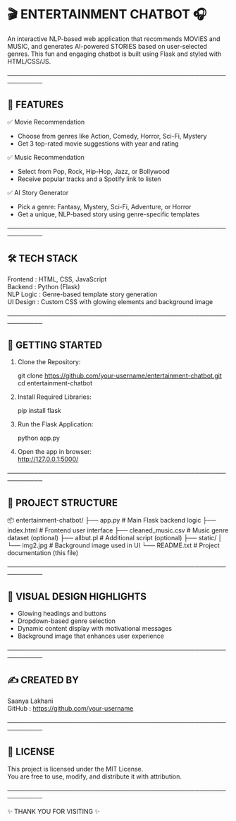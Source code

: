 
🎬 ENTERTAINMENT CHATBOT 🎧
===========================

An interactive NLP-based web application that recommends MOVIES and MUSIC, and generates AI-powered STORIES based on user-selected genres. This fun and engaging chatbot is built using Flask and styled with HTML/CSS/JS.

──────────────────────────────────────────────────────────

🌟 FEATURES
-----------

✅ Movie Recommendation  
- Choose from genres like Action, Comedy, Horror, Sci-Fi, Mystery  
- Get 3 top-rated movie suggestions with year and rating

✅ Music Recommendation  
- Select from Pop, Rock, Hip-Hop, Jazz, or Bollywood  
- Receive popular tracks and a Spotify link to listen

✅ AI Story Generator  
- Pick a genre: Fantasy, Mystery, Sci-Fi, Adventure, or Horror  
- Get a unique, NLP-based story using genre-specific templates

──────────────────────────────────────────────────────────

🛠️ TECH STACK
--------------

Frontend  : HTML, CSS, JavaScript  
Backend   : Python (Flask)  
NLP Logic : Genre-based template story generation  
UI Design : Custom CSS with glowing elements and background image

──────────────────────────────────────────────────────────

🚀 GETTING STARTED
------------------

1. Clone the Repository:

   git clone https://github.com/your-username/entertainment-chatbot.git  
   cd entertainment-chatbot

2. Install Required Libraries:

   pip install flask

3. Run the Flask Application:

   python app.py

4. Open the app in browser:  
   http://127.0.0.1:5000/

──────────────────────────────────────────────────────────

📁 PROJECT STRUCTURE
--------------------

📦 entertainment-chatbot/
├── app.py                # Main Flask backend logic
├── index.html            # Frontend user interface
├── cleaned_music.csv     # Music genre dataset (optional)
├── allbut.pl             # Additional script (optional)
├── static/
│   └── img2.jpg          # Background image used in UI
└── README.txt            # Project documentation (this file)

──────────────────────────────────────────────────────────

📸 VISUAL DESIGN HIGHLIGHTS
---------------------------

- Glowing headings and buttons  
- Dropdown-based genre selection  
- Dynamic content display with motivational messages  
- Background image that enhances user experience

──────────────────────────────────────────────────────────

✍️ CREATED BY
--------------

Saanya Lakhani  
GitHub   : https://github.com/your-username  

──────────────────────────────────────────────────────────

📄 LICENSE
----------

This project is licensed under the MIT License.  
You are free to use, modify, and distribute it with attribution.

──────────────────────────────────────────────────────────

✨ THANK YOU FOR VISITING ✨

